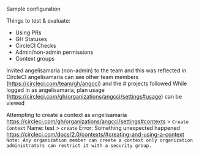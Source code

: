 Sample configuration

Things to test & evaluate:
- Using PRs
- GH Statuses
- CircleCI Checks
- Admin/non-admin permissions
- Context groups

Invited angelisamaria (non-admin) to the team and this was reflected in CircleCI
angelisamaria can see other team members (https://circleci.com/team/gh/angcci) and the # projects followed
While logged in as angelisamaria, plan usage (https://circleci.com/gh/organizations/angcci/settings#usage) can be viewed

Attempting to create a context as angelisamaria
https://circleci.com/gh/organizations/angcci/settings#contexts > `Create Context`
Name: test > `create`
Error: Something unexpected happened
https://circleci.com/docs/2.0/contexts/#creating-and-using-a-context
`Note: Any organization member can create a context only organization administrators can restrict it with a security group.`

